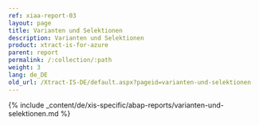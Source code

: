 ```yaml
---
ref: xiaa-report-03
layout: page
title: Varianten und Selektionen
description: Varianten und Selektionen
product: xtract-is-for-azure
parent: report
permalink: /:collection/:path
weight: 3
lang: de_DE
old_url: /Xtract-IS-DE/default.aspx?pageid=varianten-und-selektionen
---
```

{% include _content/de/xis-specific/abap-reports/varianten-und-selektionen.md %}
